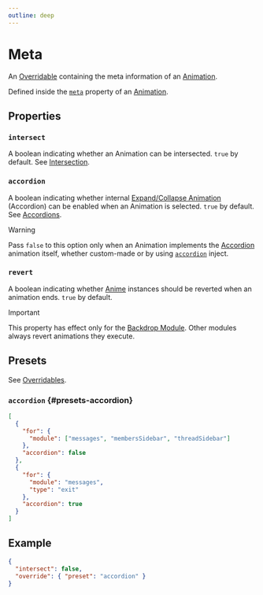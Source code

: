 ```yaml
---
outline: deep
---
```


# Meta

An [Overridable](/create/overridables) containing the meta information of an [Animation](./animation).

Defined inside the [`meta`](./animation#meta) property of an [Animation](./animation).

## Properties

### `intersect` <Badge type="info" text="optional" />

A boolean indicating whether an Animation can be intersected. `true` by default. See [Intersection](/create/intersection).

### `accordion` <Badge type="info" text="optional" />

A boolean indicating whether internal [Expand/Collapse Animation](/usage/basics#expand-collapse-animations) (Accordion) can be enabled when an Animation is selected.
`true` by default. See [Accordions](/create/accordions).

> [!WARNING]
> Pass `false` to this option only when an Animation implements the [Accordion](/create/accordions) animation itself,
> whether custom-made or by using [`accordion`](./injects/accordion#accordion) inject.

### `revert` <Badge type="info" text="optional" />

A boolean indicating whether [Anime](/create/anime) instances should be reverted when an animation ends. `true` by default.

> [!IMPORTANT]
> This property has effect only for the [Backdrop Module](/usage/modules#modals-backdrop).
> Other modules always revert animations they execute.

## Presets

See [Overridables](/create/overridables#presets).

### `accordion` {#presets-accordion}

```json
[
  {
    "for": {
      "module": ["messages", "membersSidebar", "threadSidebar"]
    },
    "accordion": false
  },
  {
    "for": {
      "module": "messages",
      "type": "exit"
    },
    "accordion": true
  }
]
```

## Example

```json
{
  "intersect": false,
  "override": { "preset": "accordion" }
}
```
